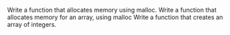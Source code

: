 Write a function that allocates memory using malloc.
Write a function that allocates memory for an array, using malloc
Write a function that creates an array of integers.
